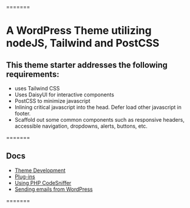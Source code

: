 =======

# A WordPress Theme utilizing nodeJS, Tailwind and PostCSS #

## This theme starter addresses the following requirements: ##
- uses Tailwind CSS
- Uses DaisyUI for interactive components
- PostCSS to minimize javascript
- Inlining critical javascript into the head. Defer load other javascript in footer.
- Scaffold out some common components such as responsive headers, accessible navigation, dropdowns, alerts, buttons, etc.

=======

## Docs
* [Theme Development](docs/theme_setup_and_dev.md)
* [Plug-ins](docs/plugins.md)
* [Using PHP CodeSniffer](docs/phpcs.md)
* [Sending emails from WordPress](docs/emailing_from_wp.md)


=======


